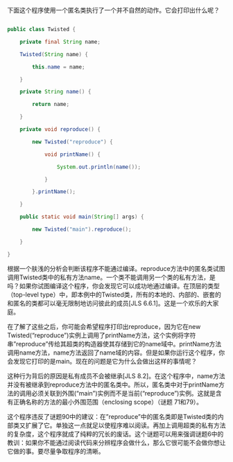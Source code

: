 下面这个程序使用一个匿名类执行了一个并不自然的动作。它会打印出什么呢？ 
```java  
public class Twisted {
    private final String name;
    Twisted(String name) {
        this.name = name;
    }
    private String name() {
        return name;
    }
    private void reproduce() {
        new Twisted("reproduce") {
            void printName() {
                System.out.println(name());
            }
        }.printName();
    }
    public static void main(String[] args) {
        new Twisted("main").reproduce();
    }
}
```
根据一个肤浅的分析会判断该程序不能通过编译。reproduce方法中的匿名类试图调用Twisted类中的私有方法name。一个类不能调用另一个类的私有方法，是吗？如果你试图编译这个程序，你会发现它可以成功地通过编译。在顶层的类型（top-level type）中，即本例中的Twisted类，所有的本地的、内部的、嵌套的和匿名的类都可以毫无限制地访问彼此的成员[JLS 6.6.1]。这是一个欢乐的大家庭。 
在了解了这些之后，你可能会希望程序打印出reproduce，因为它在new Twisted(“reproduce”)实例上调用了printName方法，这个实例将字符串”reproduce”传给其超类的构造器使其存储到它的name域中。printName方法调用name方法，name方法返回了name域的内容。但是如果你运行这个程序，你会发现它打印的是main。现在的问题是它为什么会做出这样的事情呢？ 
这种行为背后的原因是私有成员不会被继承[JLS 8.2]。在这个程序中，name方法并没有被继承到reproduce方法中的匿名类中。所以，匿名类中对于printName方法的调用必须关联到外围(“main”)实例而不是当前(“reproduce”)实例。这就是含有正确名称的方法的最小外围范围（enclosing scope）（谜题 71和79）。 
这个程序违反了谜题90中的建议：在”reproduce”中的匿名类即是Twisted类的内部类又扩展了它。单独这一点就足以使程序难以阅读。再加上调用超类的私有方法的复杂度，这个程序就成了纯粹的冗长的废话。这个谜题可以用来强调谜题6中的教训：如果你不能通过阅读代码来分辨程序会做什么，那么它很可能不会做你想让它做的事。要尽量争取程序的清晰。
